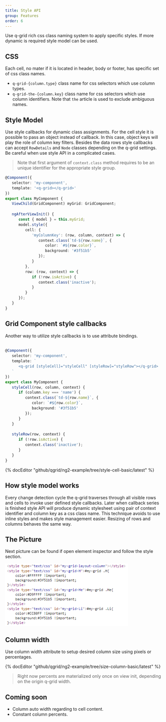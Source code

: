 ```yaml
---
title: Style API
group: Features
order: 6
---
```


Use q-grid rich css class naming system to apply specific styles. If more dynamic is required style model can be used.

## CSS

Each cell, no mater if it is located in header, body or footer, has specific set of css class names.

* `q-grid-{column.type}` class name for css selectors which use column types.
* `q-grid-the-{column.key}` class name for css selectors which use column identifiers. Note that `the` article is used to exclude ambiguous names.

## Style Model

Use style callbacks for dynamic class assignments. For the cell style it is possible to pass an object instead of callback. In this case, object keys will play the role of column key filters. Besides the data rows style callbacks can accept `RowDetails` and `Node` classes depending on the q-grid settings. Be careful when use style API in a complicated cases. 


> Note that first argument of `context.class` method requires to be an unique identifier for the appropriate style group.

```typescript
@Component({
   selector: 'my-component',
   template: '<q-grid></q-grid>'
})
export class MyComponent {
   ViewChild(GridComponent) myGrid: GridComponent;

   ngAfterViewInit() {
      const { model } = this.myGrid;
      model.style({
         cell: {
            'myColumnKey': (row, column, context) => {
               context.class(`td-${row.name}`, {
                  color: `#${row.color}`,
                  background: '#3f51b5'
               });
            }
         },
         row: (row, context) => {
            if (!row.isActive) {
               context.class('inactive');
            }
         }
      });
   }
}
```

## Grid Component style callbacks

Another way to utilize style callbacks is to use attribute bindings.

```typescript

@Component({
   selector: 'my-component',
   template: `
      <q-grid [styleCell]="styleCell" [styleRow]="styleRow"></q-grid>
   `
})
export class MyComponent {
   styleCell(row, column, context) {
      if (column.key === 'name') {
         context.class(`td-${row.name}`, {
            color: `#${row.color}`,
            background: '#3f51b5'
         });
      }
   }

   styleRow(row, context) {
      if (!row.isActive) {
         context.class('inactive');
      }
   }
}
```

{% docEditor "github/qgrid/ng2-example/tree/style-cell-basic/latest" %}

## How style model works

Every change detection cycle the q-grid traverses through all visible rows and cells to invoke user defined style callbacks. Later when callback series is finished style API will produce dynamic stylesheet using pair of context identifier and column key as a css class name. This technique avoids to use inline styles and makes style management easier. Resizing of rows and columns behaves the same way. 

## The Picture

Next picture can be found if open element inspector and follow the style section.

<img src="assets/style-api-html.png" type="image/png" />

## Column width

Use column width attribute to setup desired column size using pixels or percentages.

{% docEditor "github/qgrid/ng2-example/tree/size-column-basic/latest" %}

> Right now percents are materialized only once on view init, depending on the origin q-grid width.

## Coming soon

* Column auto width regarding to cell content.
* Constant column percents.